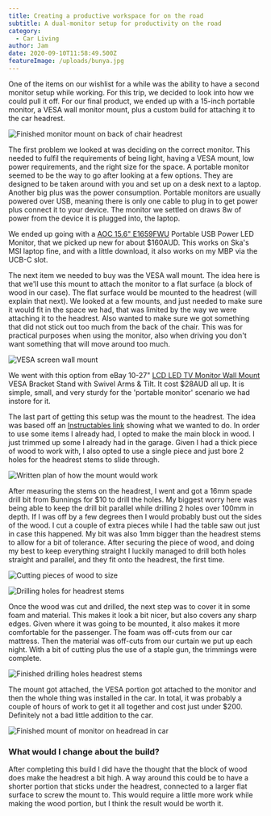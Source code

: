 ```yaml
---
title: Creating a productive workspace for on the road
subtitle: A dual-monitor setup for productivity on the road
category:
  - Car Living
author: Jam
date: 2020-09-10T11:58:49.500Z
featureImage: /uploads/bunya.jpg
---
```

One of the items on our wishlist for a while was the ability to have a second monitor setup while working. For this trip, we decided to look into how we could pull it off. For our final product, we ended up with a 15-inch portable monitor, a VESA wall monitor mount, plus a custom build for attaching it to the car headrest.

![Finished monitor mount on back of chair headrest](/uploads/mount6.jpg)

The first problem we looked at was deciding on the correct monitor. This needed to fulfil the requirements of being light, having a VESA mount, low power requirements, and the right size for the space. A portable monitor seemed to be the way to go after looking at a few options. They are designed to be taken around with you and set up on a desk next to a laptop. Another big plus was the power consumption. Portable monitors are usually powered over USB, meaning there is only one cable to plug in to get power plus connect it to your device. The monitor we settled on draws 8w of power from the device it is plugged into, the laptop. 

We ended up going with a [AOC 15.6" E1659FWU](https://au.aoc.com/product_469_E1659FWU_monitor_AUSTRALIA.php) Portable USB Power LED Monitor, that we picked up new for about $160AUD. This works on Ska's MSI laptop fine, and with a little download, it also works on my MBP via the UCB-C slot.

The next item we needed to buy was the VESA wall mount. The idea here is that we'll use this mount to attach the monitor to a flat surface (a block of wood in our case). The flat surface would be mounted to the headrest (will explain that next). We looked at a few mounts, and just needed to make sure it would fit in the space we had, that was limited by the way we were attaching it to the headrest. Also wanted to make sure we got something that did not stick out too much from the back of the chair. This was for practical purposes when using the monitor, also when driving you don't want something that will move around too much.

![VESA screen wall mount](/uploads/mount.jpg)

We went with this option from eBay 10-27" [LCD LED TV Monitor Wall Mount](https://www.ebay.com.au/itm/173711020744) VESA Bracket Stand with Swivel Arms & Tilt. It cost $28AUD all up. It is simple, small, and very sturdy for the 'portable monitor' scenario we had instore for it.

The last part of getting this setup was the mount to the headrest. The idea was based off an [Instructables link](https://www.instructables.com/id/How-to-make-a-sturdy-adjustable-Headrest-Monitor-M/) showing what we wanted to do. In order to use some items I already had, I opted to make the main block in wood. I just trimmed up some I already had in the garage. Given I had a thick piece of wood to work with, I also opted to use a single piece and just bore 2 holes for the headrest stems to slide through. 

![Written plan of how the mount would work](/uploads/mount1.jpg)

After measuring the stems on the headrest, I went and got a 16mm spade drill bit from Bunnings for $10 to drill the holes. My biggest worry here was being able to keep the drill bit parallel while drilling 2 holes over 100mm in depth. If I was off by a few degrees then I would probably bust out the sides of the wood. I cut a couple of extra pieces while I had the table saw out just in case this happened. My bit was also 1mm bigger than the headrest stems to allow for a bit of tolerance. After securing the piece of wood, and doing my best to keep everything straight I luckily managed to drill both holes straight and parallel, and they fit onto the headrest, the first time.

![Cutting pieces of wood to size](/uploads/mount2.jpg)

![Drilling holes for headrest stems](/uploads/mount3.jpg)

Once the wood was cut and drilled, the next step was to cover it in some foam and material. This makes it look a bit nicer, but also covers any sharp edges. Given where it was going to be mounted, it also makes it more comfortable for the passenger. The foam was off-cuts from our car mattress. Then the material was off-cuts from our curtain we put up each night. With a bit of cutting plus the use of a staple gun, the trimmings were complete.

![Finished drilling holes headrest stems](/uploads/mount4.jpg)

The mount got attached, the VESA portion got attached to the monitor and then the whole thing was installed in the car. In total, it was probably a couple of hours of work to get it all together and cost just under $200. Definitely not a bad little addition to the car.

![Finished mount of monitor on headread in car](/uploads/mount6.jpg)

### What would I change about the build?

After completing this build I did have the thought that the block of wood does make the headrest a bit high. A way around this could be to have a shorter portion that sticks under the headrest, connected to a larger flat surface to screw the mount to. This would require a little more work while making the wood portion, but I think the result would be worth it.